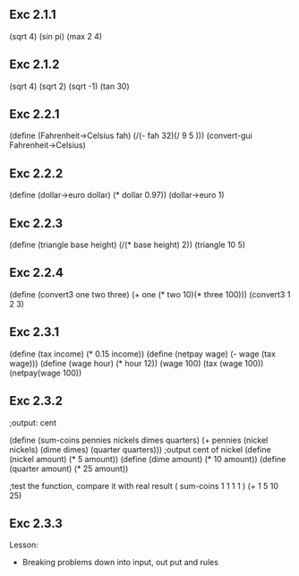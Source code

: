 ## Exc 2.1.1
(sqrt 4)
(sin pi)
(max 2 4)
## Exc 2.1.2
(sqrt 4)
(sqrt 2)
(sqrt -1)
(tan 30)

## Exc 2.2.1
(define (Fahrenheit->Celsius fah)
  (/(- fah 32)(/ 9 5 )))
(convert-gui Fahrenheit->Celsius)

## Exc 2.2.2
(define (dollar->euro dollar)
  (* dollar 0.97))
(dollar->euro 1)

## Exc 2.2.3
(define (triangle base height)
  (/(* base height) 2))
(triangle 10 5)

## Exc 2.2.4
(define (convert3 one two three)
  (+ one (* two 10)(* three 100)))
(convert3 1 2 3)

## Exc 2.3.1
(define (tax income)
  (* 0.15 income))
(define (netpay wage)
  (- wage (tax wage)))
(define (wage hour)
  (* hour 12))
(wage 100)
(tax (wage 100))
(netpay(wage 100))

## Exc 2.3.2
;output: cent

(define (sum-coins pennies nickels dimes quarters)
  (+ pennies (nickel nickels) (dime dimes) (quarter quarters)))
;output cent of nickel
(define (nickel amount)
  (* 5 amount))
(define (dime amount)
  (* 10 amount))
(define (quarter amount)
  (* 25 amount))

;test the function, compare it with real result
( sum-coins 1 1 1 1 )
(+ 1 5 10 25)

## Exc 2.3.3


Lesson:
- Breaking problems down into input, out put and rules
